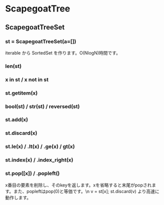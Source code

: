 # ScapegoatTree

## ScapegoatTreeSet

### st = ScapegoatTreeSet(a=[])
iterable から SortedSet を作ります。O(NlogN)時間です。

### len(st)

### x in st / x not in st

### st.__getitem__(x)

### bool(st) / str(st) / reversed(st)

### st.add(x)

### st.discard(x)

### st.le(x) / .lt(x) / .ge(x) / gt(x)

### st.index(x) / .index_right(x)

### st.pop([x]) / .popleft()
x番目の要素を削除し、そのkeyを返します。xを省略すると末尾がpopされます。また、popleftはpop(0)と等価です。\n
v = st[x]; st.discard(v) より高速に動作します。


